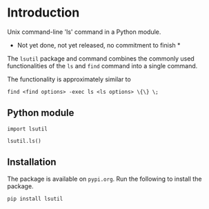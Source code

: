# Introduction


Unix command-line 'ls' command in a Python module.



* Not yet done, not yet released, no commitment to finish *

The `lsutil` package and command combines the commonly used functionalities of the `ls` and `find` command
into a single command.


The functionality is approximately similar to


    find <find options> -exec ls <ls options> \{\} \;




## Python module

```
import lsutil

lsutil.ls()
```

## Installation

The package is available on `pypi.org`. Run the following to install the package.

    pip install lsutil


